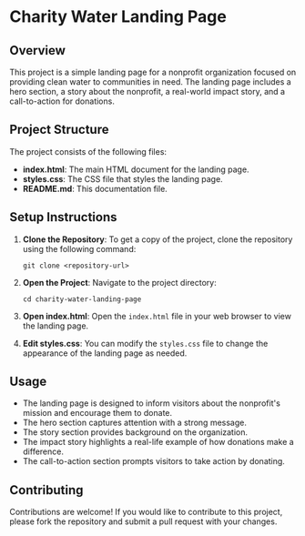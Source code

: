 # Charity Water Landing Page

## Overview
This project is a simple landing page for a nonprofit organization focused on providing clean water to communities in need. The landing page includes a hero section, a story about the nonprofit, a real-world impact story, and a call-to-action for donations.

## Project Structure
The project consists of the following files:
- **index.html**: The main HTML document for the landing page.
- **styles.css**: The CSS file that styles the landing page.
- **README.md**: This documentation file.

## Setup Instructions
1. **Clone the Repository**: 
   To get a copy of the project, clone the repository using the following command:
   ```
   git clone <repository-url>
   ```

2. **Open the Project**: 
   Navigate to the project directory:
   ```
   cd charity-water-landing-page
   ```

3. **Open index.html**: 
   Open the `index.html` file in your web browser to view the landing page.

4. **Edit styles.css**: 
   You can modify the `styles.css` file to change the appearance of the landing page as needed.

## Usage
- The landing page is designed to inform visitors about the nonprofit's mission and encourage them to donate.
- The hero section captures attention with a strong message.
- The story section provides background on the organization.
- The impact story highlights a real-life example of how donations make a difference.
- The call-to-action section prompts visitors to take action by donating.

## Contributing
Contributions are welcome! If you would like to contribute to this project, please fork the repository and submit a pull request with your changes.